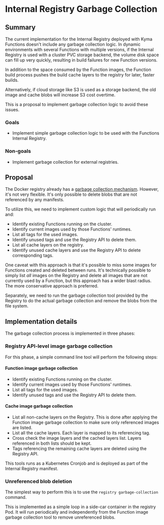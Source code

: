 # Internal Registry Garbage Collection


## Summary

The current implementation for the Internal Registry deployed with Kyma Functions doesn't include any garbage collection logic. In dynamic environments with several Functions with multiple versions, if the Internal Registry is used with a cluster PVC storage backend, the volume disk space can fill up very quickly, resulting in build failures for new Function versions.

In addition to the space consumed by the Function images, the Function build process pushes the build cache layers to the registry for later, faster builds.

Alternatively, if cloud storage like S3 is used as a storage backend, the old image and cache blobs will increase S3 cost overtime.

This is a proposal to implement garbage collection logic to avoid these issues.


### Goals
- Implement simple garbage collection logic to be used with the Functions Internal Registry.

### Non-goals
- Implement garbage collection for external registries.


## Proposal
The Docker registry already has a [garbage collection mechanism](https://docs.docker.com/registry/garbage-collection/). However, it's not very flexible. It's only possible to delete blobs that are not referenced by any manifests.

To utilize this, we need to implement custom logic that will periodically run and:
- Identify existing Functions running on the cluster.
- Identify current images used by those Functions' runtimes.
- List all tags for the used images.
- Identify unused tags and use the Registry API to delete them.
- List all cache layers on the registry.
- Identify unused cache layers and use the Registry API to delete corresponding tags.

One caveat with this approach is that it's possible to miss some images for Functions created and deleted between runs. It's technically possible to simply list _all_ images on the Registry and delete all images that are not currently used by a Function, but this approach has a wider blast radius. The more conservative approach is preferred.

Separately, we need to run the garbage collection tool provided by the Registry to do the actual garbage collection and remove the blobs from the file system.


## Implementation details
The garbage collection process is implemented in three phases:

### Registry API-level image garbage collection

For this phase, a simple command line tool will perform the following steps:
#### Function image garbage collection

- Identify existing Functions running on the cluster.
- Identify current images used by those Functions' runtimes.
- List all tags for the used images.
- Identify unused tags and use the Registry API to delete them.

#### Cache image garbage collection
- List all non-cache layers on the Registry. This is done after applying the Function image garbage collection to make sure only referenced images are listed.
- List all the cache layers. Each layer is mapped to its referencing tag.
- Cross check the image layers and the cached layers list. Layers referenced in both lists should be kept.
- Tags referencing the remaining cache layers are deleted using the Registry API.

This tools runs as a Kubernetes Cronjob and is deployed as part of the Internal Registry manifest.

### Unreferenced blob deletion
The simplest way to perform this is to use the `registry garbage-collection` command.

This is implemented as a simple loop in a side-car container in the registry Pod. It will run periodically and independently from the Function image garbage collection tool to remove unreferenced blobs. 

